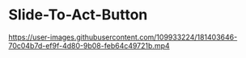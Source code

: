 # Slide-To-Act-Button

https://user-images.githubusercontent.com/109933224/181403646-70c04b7d-ef9f-4d80-9b08-feb64c49721b.mp4

